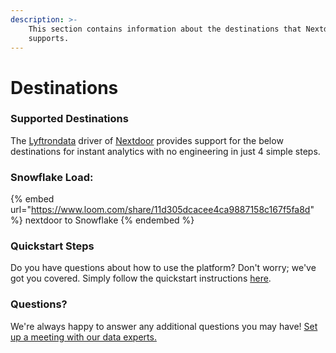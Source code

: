 ```yaml
---
description: >-
    This section contains information about the destinations that Nextdoor
    supports.
---
```


# Destinations

### Supported Destinations

The [Lyftrondata](https://www.lyftrondata.com/) driver of [Nextdoor](https://www.lyftrondata.com/integration/nextdoor/) provides support for the below destinations for instant analytics with no engineering in just 4 simple steps.

### Snowflake Load:

{% embed url="https://www.loom.com/share/11d305dcacee4ca9887158c167f5fa8d" %}
nextdoor to Snowflake
{% endembed %}

### Quickstart Steps

Do you have questions about how to use the platform? Don't worry; we've got you covered. Simply follow the quickstart instructions [here](../../../quickstart-steps.md).

### Questions? <a href="#questions" id="questions"></a>

We're always happy to answer any additional questions you may have! [Set up a meeting with our data experts.](https://www.lyftrondata.com/book-a-meeting/)
